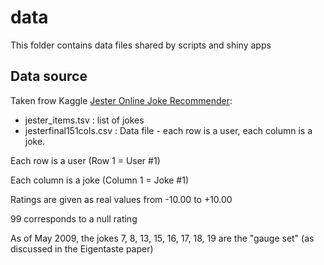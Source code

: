 # data
This folder contains data files shared by scripts and shiny apps

## Data source
Taken frow Kaggle [Jester Online Joke Recommender](https://www.kaggle.com/crawford/jester-online-joke-recommender/):
 
 - jester_items.tsv       : list of jokes
 - jesterfinal151cols.csv : Data file - each row is a user, each column is a joke.
 
 
Each row is a user (Row 1 = User #1)

Each column is a joke (Column 1 = Joke #1)

Ratings are given as real values from -10.00 to +10.00

99 corresponds to a null rating

As of May 2009, the jokes 7, 8, 13, 15, 16, 17, 18, 19 are the "gauge set" (as discussed in the Eigentaste paper)